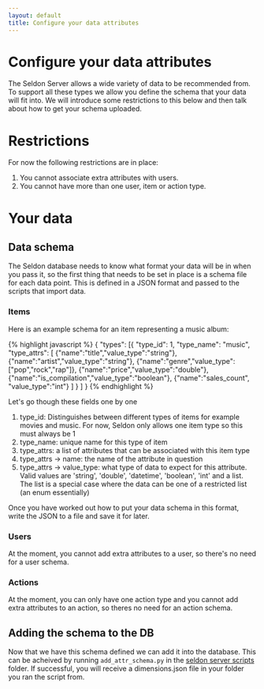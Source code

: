 ```yaml
---
layout: default
title: Configure your data attributes
---
```


# Configure your data attributes

The Seldon Server allows a wide variety of data to be recommended from. To support all these types we allow you define the schema that your data will fit into. We will introduce some restrictions to this below and then talk about how to get your schema uploaded.

# Restrictions

For now the following restrictions are in place:

 1. You cannot associate extra attributes with users.
 2. You cannot have more than one user, item or action type.

# Your data

## Data schema
 
The Seldon database needs to know what format your data will be in when you pass it, so the first thing that needs to be set in place is a schema file for each data point. This is defined in a JSON format and passed to the scripts that import data.

### Items
 
Here is an example schema for an item representing a music album:

{% highlight javascript %}
	{
    "types": [{
            "type_id": 1,
            "type_name": "music",
            "type_attrs": [
                {"name":"title","value_type":"string"},
                {"name":"artist","value_type":"string"},
                {"name":"genre","value_type":["pop","rock","rap"]},
                {"name":"price","value_type":"double"},
                {"name":"is_compilation","value_type":"boolean"},
                {"name":"sales_count", "value_type":"int"}
                ]
            }
            ]
	}
{% endhighlight %}

Let's go though these fields one by one

 1. type_id: Distinguishes between different types of items for example movies and music. For now, Seldon only allows one item type so this must always be 1
 1. type_name: unique name for this type of item
 1. type_attrs: a list of attributes that can be associated with this item type
 1. type_attrs -> name: the name of the attribute in question
 1. type_attrs -> value_type: what type of data to expect for this attribute. Valid values are 'string', 'double', 'datetime', 'boolean', 'int' and a list. The list is a special case where the data can be one of a restricted list (an enum essentially)

 Once you have worked out how to put your data schema in this format, write the JSON to a file and save it for later.

### Users
 
 At the moment, you cannot add extra attributes to a user, so there's no need for a user schema.

### Actions

 At the moment, you can only have one action type and you cannot add extra attributes to an action, so theres no need for an action schema.

## Adding the schema to the DB

Now that we have this schema defined we can add it into the database. This can be acheived by running `add_attr_schema.py` in the [seldon server scripts](https://github.com/SeldonIO/seldon-server/tree/master/scripts) folder. If successful, you will receive a dimensions.json file in your folder you ran the script from.  

